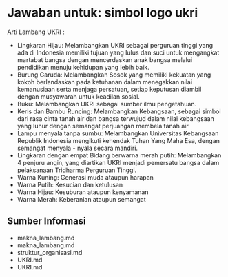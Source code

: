 # Jawaban untuk: simbol logo ukri

Arti Lambang UKRI :

*   Lingkaran Hijau: Melambangkan UKRI sebagai perguruan tinggi yang ada di Indonesia memiliki tujuan yang lulus dan suci untuk mengangkat martabat bangsa dengan mencerdaskan anak bangsa melalui pendidikan menuju kehidupan yang lebih baik.
*   Burung Garuda: Melambangkan Sosok yang memiliki kekuatan yang kokoh berlandaskan pada ketuhanan dalam menegakkan nilai kemanusiaan serta menjaga persatuan, setiap keputusan diambil dengan musyawarah untuk keadilan sosial.
*   Buku: Melambangkan UKRI sebagai sumber ilmu pengetahuan.
*   Keris dan Bambu Runcing: Melambangkan Kebangsaan, sebagai simbol dari rasa cinta tanah air dan bangsa terwujud dalam nilai kebangsaan yang luhur dengan semangat perjuangan membela tanah air
*   Lampu menyala tanpa sumbu: Melambangkan Universitas Kebangsaan Republik Indonesia mengikuti kehendak Tuhan Yang Maha Esa, dengan semangat menyala - nyala secara mandiri.
*   Lingkaran dengan empat Bidang berwarna merah putih: Melambangkan 4 penjuru angin, yang diartikan UKRI menjadi pemersatu bangsa dalam pelaksanaan Tridharma Perguruan Tinggi.
*   Warna Kuning: Generasi muda ataupun harapan
*   Warna Putih: Kesucian dan ketulusan
*   Warna Hijau: Kesuburan ataupun kenyamanan
*   Warna Merah: Keberanian ataupun semangat


## Sumber Informasi

- makna_lambang.md
- makna_lambang.md
- struktur_organisasi.md
- UKRI.md
- UKRI.md
